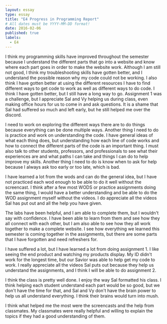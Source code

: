 ```yaml
---
layout: essay
type: essay
title: "E4 Progress in Programming Report"
# All dates must be YYYY-MM-DD format!
date: 2016-02-06
published: true
labels:
  - E4
---
```


I think my programming skills have improved throughout the semester because I understand the different parts that go into a website and know where each part goes in order to make the website work. Although I am still not good, I think my troubleshooting skills have gotten better, and I understand the possible reason why my code could not be working. I also think I have gotten better at using the different resources I have to find different ways to get code to work as well as different ways to do code. I think I have gotten better, but I still have a long way to go. Assignment 1 was a challenge, but I appreciate Sal and Vy helping us during class, even making office hours for us to come in and ask questions. It is a shame that Sal had suffered so much and left early, but he still helped me over the discord.

I need to work on exploring the different ways there are to do things because everything can be done multiple ways. Another thing I need to do is practice and work on understanding the code. I have general ideas of what each thing does, but understanding how each line of code works and how to connect the different parts of the code is an important thing. I must also talk to other students, professors, and professionals to see what their experiences are and what paths I can take and things I can do to help improve my skills. Another thing I need to do is know when to ask for help because I always ask too early or too late, which is bad.

I have learned a lot from the wods and can do the general idea, but I have not practiced each wod enough to be able to do it well without the screencast. I think after a few most WODS or practice assignments doing the same thing, I would have a better understanding and be able to do the WOD assignment myself without the videos. I do appreciate all the videos Sal has put out and all the help you have given.

The labs have been helpful, and I am able to complete them, but I wouldn't say with confidence. I have been able to learn from them and see how they all connect with each other, but I am also able to see how they all work together to make a complete website. I see how everything we learned this semester is coming together in the assignments, but there are some parts that I have forgotten and need refreshers for.

I have suffered a lot, but I have learned a lot from doing assignment 1. I like seeing the end product and watching my products display. My ID didn't work for the longest time, but our Savior was able to help get my code to work. I really appreciate all the videos Sal puts out because they help us understand the assignments, and I think I will be able to do assignment 2.

I think the class is pretty well done. I enjoy the way Sal formatted his class. I think helping each student understand each part would be so good, but we don't have the time for that, and Sal and Vy don't have the brain power to help us all understand everything. I think their brains would turn into mush.

I think what helped me the most were the screencasts and the help from classmates. My classmates were really helpful and willing to explain the topics if they had a good understanding of them.




